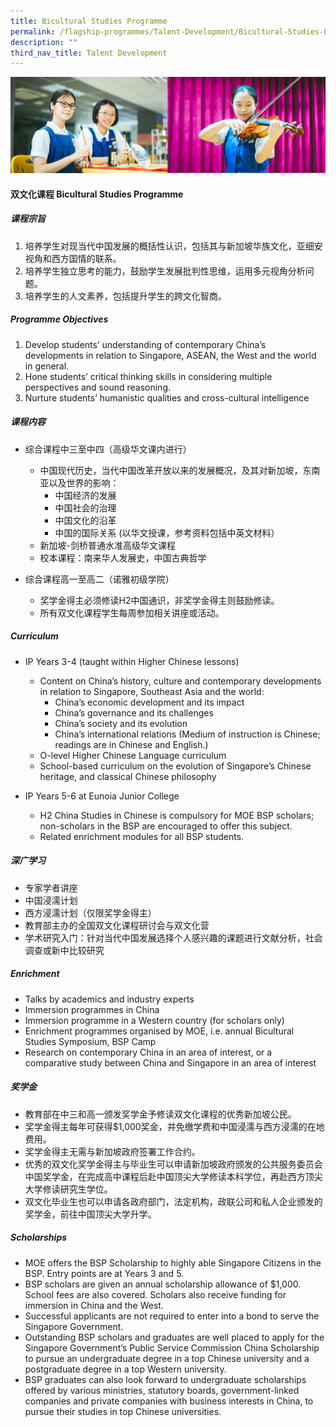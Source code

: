 ```yaml
---
title: Bicultural Studies Programme
permalink: /flagship-programmes/Talent-Development/Bicultural-Studies-Programme/
description: ""
third_nav_title: Talent Development
---
```

![](/images/01%20Banner%20Photos/01%20subpage%20flagship-programme.jpg)

#### **双文化课程 Bicultural Studies Programme**


##### **课程宗旨**

1.  培养学生对现当代中国发展的概括性认识，包括其与新加坡华族文化，亚细安视角和西方国情的联系。
2.  培养学生独立思考的能力，鼓励学生发展批判性思维，运用多元视角分析问题。
3.  培养学生的人文素养，包括提升学生的跨文化智商。

##### **Programme Objectives**

1.  Develop students’ understanding of contemporary China’s developments in relation to Singapore, ASEAN, the West and the world in general. 
2.  Hone students’ critical thinking skills in considering multiple perspectives and sound reasoning. 
3.  Nurture students’ humanistic qualities and cross-cultural intelligence

##### **课程内容**

*   综合课程中三至中四（高级华文课内进行）
    *   中国现代历史，当代中国改革开放以来的发展概况，及其对新加坡，东南亚以及世界的影响：
        *   中国经济的发展
        *   中国社会的治理
        *   中国文化的沿革
        *   中国的国际关系
             (以华文授课，参考资料包括中英文材料）
    *   新加坡-剑桥普通水准高级华文课程
    *   校本课程：南来华人发展史，中国古典哲学

*   综合课程高一至高二（诺雅初级学院）
    *   奖学金得主必须修读H2中国通识，非奖学金得主则鼓励修读。
    *   所有双文化课程学生每周参加相关讲座或活动。

##### **Curriculum**  

*   IP Years 3-4 (taught within Higher Chinese lessons)
    *   Content on China’s history, culture and contemporary developments in relation to Singapore, Southeast Asia and the world: 
        *   China’s economic development and its impact
        *   China’s governance and its challenges
        *   China’s society and its evolution
        *   China’s international relations
        (Medium of instruction is Chinese; readings are in Chinese and English.)  
    *   O-level Higher Chinese Language curriculum
    *   School-based curriculum on the evolution of Singapore’s Chinese heritage, and classical Chinese philosophy

*   IP Years 5-6 at Eunoia Junior College
    *   H2 China Studies in Chinese is compulsory for MOE BSP scholars; non-scholars in the BSP are encouraged to offer this subject.
    *   Related enrichment modules for all BSP students.

##### **深广学习** 

*   专家学者讲座
*   中国浸濡计划
*   西方浸濡计划（仅限奖学金得主）
*   教育部主办的全国双文化课程研讨会与双文化营
*   学术研究入门：针对当代中国发展选择个人感兴趣的课题进行文献分析，社会调查或新中比较研究

##### **Enrichment** 

*   Talks by academics and industry experts
*   Immersion programmes in China
*   Immersion programme in a Western country (for scholars only)
*   Enrichment programmes organised by MOE, i.e. annual Bicultural Studies Symposium, BSP Camp
*   Research on contemporary China in an area of interest, or a comparative study between China and Singapore in an area of interest

##### **奖学金**

*   教育部在中三和高一颁发奖学金予修读双文化课程的优秀新加坡公民。
*   奖学金得主每年可获得$1,000奖金，并免缴学费和中国浸濡与西方浸濡的在地费用。
*   奖学金得主无需与新加坡政府签署工作合约。
*   优秀的双文化奖学金得主与毕业生可以申请新加坡政府颁发的公共服务委员会中国奖学金，在完成高中课程后赴中国顶尖大学修读本科学位，再赴西方顶尖大学修读研究生学位。
*   双文化毕业生也可以申请各政府部门，法定机构，政联公司和私人企业颁发的奖学金，前往中国顶尖大学升学。

##### **Scholarships**

*   MOE offers the BSP Scholarship to highly able Singapore Citizens in the BSP. Entry points are at Years 3 and 5.
*   BSP scholars are given an annual scholarship allowance of $1,000. School fees are also covered. Scholars also receive funding for immersion in China and the West.
*   Successful applicants are not required to enter into a bond to serve the Singapore Government.
*   Outstanding BSP scholars and graduates are well placed to apply for the Singapore Government’s Public Service Commission China Scholarship to pursue an undergraduate degree in a top Chinese university and a postgraduate degree in a top Western university.
*   BSP graduates can also look forward to undergraduate scholarships offered by various ministries, statutory boards, government-linked companies and private companies with business interests in China, to pursue their studies in top Chinese universities.